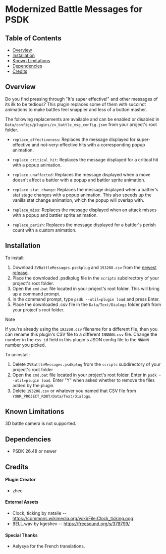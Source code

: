 # Modernized Battle Messages for PSDK

## Table of Contents
- [Overview](#overview)
- [Installation](#installation)
- [Known Limitations](#known-limitations)
- [Dependencies](#dependencies)
- [Credits](#credits)

## Overview
Do you find pressing through "It's super effective!" and other messages of its ilk to be tedious? This plugin replaces some of them with succinct animations to make battles feel snappier and less of a button masher.

The following replacements are available and can be enabled or disabled in `Data/configs/plugins/zv_battle_msg_config.json` from your project's root folder.

- `replace_effectiveness`: Replaces the message displayed for super-effective and not-very-effective hits with a corresponding popup animation.

- `replace_critical_hit`: Replaces the message displayed for a critical hit with a popup animation.

- `replace_unaffected`: Replaces the message displayed when a move doesn't affect a battler with a popup and battler sprite animation.

- `replace_stat_change`: Replaces the message displayed when a battler's stat stage changes with a popup animation. This also speeds up the vanilla stat change animation, which the popup will overlap with.

- `replace_miss`: Replaces the message displayed when an attack misses with a popup and battler sprite animation.

- `replace_perish`: Replaces the message displayed for a battler's perish count with a custom animation.

## Installation
To install:
1. Download `ZVBattleMessages.psdkplug` and `193208.csv` from the [newest release](https://github.com/zhec9p/modernized-battle-messages/releases/latest).
2. Place the downloaded .psdkplug file in the `scripts` subdirectory of your project's root folder.
3. Open the `cmd.bat` file located in your project's root folder. This will bring up a command prompt.
4. In the command prompt, type `psdk --util=plugin load` and press Enter.
5. Place the downloaded .csv file in the `Data/Text/Dialogs` folder path from your project's root folder.

> [!NOTE]
> If you're already using the `193208.csv` filename for a different file, then you can rename this plugin's CSV file to a different `1NNNNN.csv` file. Change the number in the `csv_id` field in this plugin's JSON config file to the `NNNNN` number you picked.

To uninstall:
1. Delete `ZVBattleMessages.psdkplug` from the `scripts` subdirectory of your project's root folder
2. Open the `cmd.bat` file located in your project's root folder. Enter in `psdk --util=plugin load`. Enter "Y" when asked whether to remove the files added by the plugin.
3. Delete `193208.csv` or whatever you named that CSV file from `YOUR_PROJECT_ROOT/Data/Text/Dialogs`.

## Known Limitations
3D battle camera is not supported.

## Dependencies
- PSDK 26.48 or newer

## Credits
#### Plugin Creator
- zhec

#### External Assets
- Clock, ticking by natalie -- https://commons.wikimedia.org/wiki/File:Clock_ticking.ogg
- BELL.wav by kgeshev -- https://freesound.org/s/378799/

#### Special Thanks
- Aelysya for the French translations.
